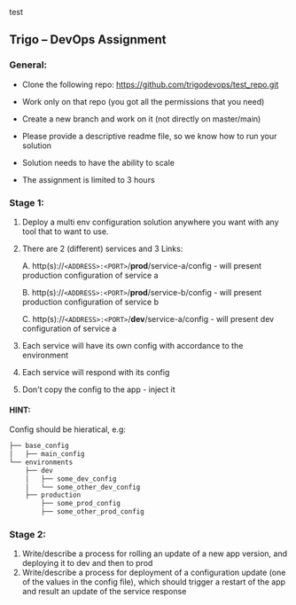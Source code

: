 test

## Trigo – DevOps Assignment

### General:

* Clone the following repo: https://github.com/trigodevops/test_repo.git  

* Work only on that repo (you got all the permissions that you need)  

* Create a new branch and work on it (not directly on master/main) 

* Please provide a descriptive readme file, so we know how to run your solution

* Solution needs to have the ability to scale

* The assignment is limited to 3 hours

### Stage 1:  
1. Deploy a multi env configuration solution anywhere you want with any tool that to want to use.

2. There are 2 (different) services and 3 Links:

    A. http(s)://`<ADDRESS>:<PORT>`/**prod**/service-a/config - will present production configuration of service a 

    B. http(s)://`<ADDRESS>:<PORT>`/**prod**/service-b/config - will present production configuration of service b

    C. http(s)://`<ADDRESS>:<PORT>`/**dev**/service-a/config  - will present dev configuration of service a

3. Each service will have its own config with accordance to the environment
4. Each service will respond with its config 
5. Don't copy the config to the app - inject it  
#### HINT:
Config should be hieratical, e.g:
```bash
├── base_config
│   ├── main_config
└── environments
    ├── dev
    │   ├── some_dev_config
    │   └── some_other_dev_config
    ├── production
        ├── some_prod_config
        ├── some_other_prod_config
```

### Stage 2:
1. Write/describe a process for rolling an update of a new app version, and deploying it to dev and then to prod
2. Write/describe a process for deployment of a configuration update (one of the values in the config file), which should trigger a restart of the app and result an update of the service response